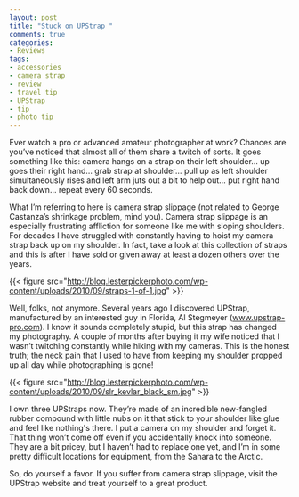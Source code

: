 ```yaml
---
layout: post
title: "Stuck on UPStrap "
comments: true
categories:
- Reviews
tags:
- accessories
- camera strap
- review
- travel tip
- UPStrap
- tip
- photo tip
---
```

Ever watch a pro or advanced amateur photographer at work? Chances are you’ve noticed that almost all of them share a twitch of sorts. It goes something like this: camera hangs on a strap on their left shoulder… up goes their right hand… grab strap at shoulder… pull up as left shoulder simultaneously rises and left arm juts out a bit to help out… put right hand back down… repeat every 60 seconds.

What I’m referring to here is camera strap slippage (not related to George Castanza’s shrinkage problem, mind you). Camera strap slippage is an especially frustrating affliction for someone like me with sloping shoulders. For decades I have struggled with constantly having to hoist my camera strap back up on my shoulder. In fact, take a look at this collection of straps and this is after I have sold or given away at least a dozen others over the years.

{{< figure src="http://blog.lesterpickerphoto.com/wp-content/uploads/2010/09/straps-1-of-1.jpg" >}}

Well, folks, not anymore. Several years ago I discovered UPStrap, manufactured by an interested guy in Florida, Al Stegmeyer (<a href="http://www.upstrap-pro.com">www.upstrap-pro.com</a>). I know it sounds completely stupid, but this strap has changed my photography. A couple of months after buying it my wife noticed that I wasn’t twitching constantly while hiking with my cameras. This is the honest truth; the neck pain that I used to have from keeping my shoulder propped up all day while photographing is gone!

{{< figure src="http://blog.lesterpickerphoto.com/wp-content/uploads/2010/09/slr_kevlar_black_sm.jpg" >}}

I own three UPStraps now. They’re made of an incredible new-fangled rubber compound with little nubs on it that stick to your shoulder like glue and feel like nothing's there. I put a camera on my shoulder and forget it. That thing won’t come off even if you accidentally knock into someone. They are a bit pricey, but I haven’t had to replace one yet, and I’m in some pretty difficult locations for equipment, from the Sahara to the Arctic.

So, do yourself a favor. If you suffer from camera strap slippage, visit the UPStrap website and treat yourself to a great product.
